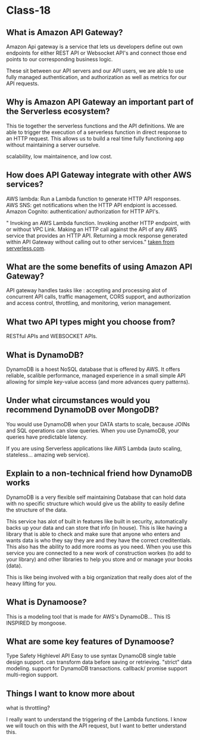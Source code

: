 # Class-18

## What is Amazon API Gateway?

Amazon Api gateway is a service that lets us developers define out own endpoints for either REST API or Websocket API's and connect those end points to our corresponding business logic.

These sit between our API servers and our API users, we are able to use fully managed authentication, and authorization as well as metrics for our API requests.

## Why is Amazon API Gateway an important part of the Serverless ecosystem?

This tie together the serverless functions and the API definitions. We are able to trigger the execution of a serverless function in direct response to an HTTP request. This allows us to build a real time fully functioning app without maintaining a server ourselve.

scalability, low maintainence, and low cost.

## How does API Gateway integrate with other AWS services?

AWS lambda: Run a Lambda function to generate HTTP API responses.
AWS SNS: get notifications when the HTTP API endpiont is accessed.
Amazon Cognito: authentication/ authorization for HTTP API's.

 " Invoking an AWS Lambda function.
Invoking another HTTP endpoint, with or without VPC Link.
Making an HTTP call against the API of any AWS service that provides an HTTP API.
Returning a mock response generated within API Gateway without calling out to other services." [taken from serverless.com](https://www.serverless.com/guides/amazon-api-gateway).

## What are the some benefits of using Amazon API Gateway?

API gateway handles tasks like : accepting and processing alot of concurrent API calls, traffic management, CORS support, and authorization and access control, throttling, and monitoring, verion management.

## What two API types might you choose from?

RESTful APIs and WEBSOCKET APIs.

## What is DynamoDB?

DynamoDB is a hoest NoSQL database that is offered by AWS. It offers reliable, scalible performance, managed experience in a small simple API allowing for simple key-value access (and more advances query patterns).

## Under what circumstances would you recommend DynamoDB over MongoDB?

You would use DynamoDB when your DATA starts to scale, because JOINs and SQL operations can slow queries. When you use DynamoDB, your queries have predictable latency.

If you are using Serverless applications like AWS Lambda (auto scaling, stateless... amazing web service).

## Explain to a non-technical friend how DynamoDB works

DynamoDB is a very flexible self maintaining Database that can hold data with no specific structure which would give us the ability to easily define the structure of the data.

This service has alot of built in features like built in security, automatically backs up your data and can store that info (in house). This is like having a library that is able to check and make sure that anyone who enters and wants data is who they say they are and they have the correct creditentials. This also has the ability to add more rooms as you need. When you use this service you are connected to a new work of construction workes (to add to your library) and other libraries to help you store and or manage your books (data).

This is like being involved with a big organization that really does alot of the heavy lifting for you.

## What is Dynamoose?

This is a modeling tool that is made for AWS's DynamoDB... This IS INSPIRED by mongoose.

## What are some key features of Dynamoose?

Type Safety
Highlevel API
Easy to use syntax
DynamoDB single table design support.
can transform data before saving or retrieving.
"strict" data modeling.
support for DynamoDB transactions.
callback/ promise support
multi-region support.

## Things I want to know more about

what is throttling?

I really want to understand the triggering of the Lambda functions. I know we will touch on this with the API request, but I want to better understand this.
